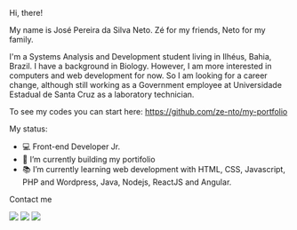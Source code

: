 <!-- <img src="logozeneto.png" width="80"/>  -->

Hi, there!

My name is José Pereira da Silva Neto. Zé for my friends, Neto for my family.

I'm a Systems Analysis and Development student living in Ilhéus, Bahia, Brazil. I have a background in Biology. However, I am more interested in computers and web development for now. So I am looking for a career change, although still working as a Government employee at Universidade Estadual de Santa Cruz as a laboratory technician.

To see my codes you can start here: https://github.com/ze-nto/my-portfolio

My status:
- :computer: Front-end Developer Jr. 
- 🔭 I’m currently building my portifolio
- :books: I’m currently learning web development with HTML, CSS, Javascript, PHP and Wordpress, Java, Nodejs, ReactJS and Angular.


Contact me

[<img src="https://img.shields.io/badge/Gmail-D14836?style=for-the-badge&logo=gmail&logoColor=white" />](mailto:josepsneto@gmail.com) [<img src="https://img.shields.io/badge/LinkedIn-0077B5?style=for-the-badge&logo=linkedin&logoColor=white" />](https://www.linkedin.com/in/ze-nto/)  [<img src="https://img.shields.io/badge/Twitter-1DA1F2?style=for-the-badge&logo=twitter&logoColor=white" />](https://www.twitter.com/ze_nto/) 

